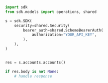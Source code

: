 <!-- Start SDK Example Usage -->
```python
import sdk
from sdk.models import operations, shared

s = sdk.SDK(
    security=shared.Security(
        bearer_auth=shared.SchemeBearerAuth(
            authorization="YOUR_API_KEY",
        ),
    ),
)

    
res = s.accounts.accounts()

if res.body is not None:
    # handle response
```
<!-- End SDK Example Usage -->